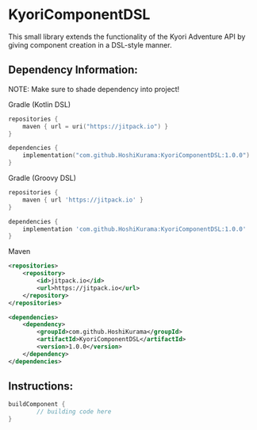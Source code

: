 # KyoriComponentDSL
This small library extends the functionality of the Kyori Adventure API by giving component creation in a DSL-style manner.

## Dependency Information:
NOTE: Make sure to shade dependency into project!

Gradle (Kotlin DSL)
```kotlin
repositories {
    maven { url = uri("https://jitpack.io") }
}

dependencies {
    implementation("com.github.HoshiKurama:KyoriComponentDSL:1.0.0")
}
```

Gradle (Groovy DSL)
```groovy
repositories {
    maven { url 'https://jitpack.io' }
}

dependencies {
    implementation 'com.github.HoshiKurama:KyoriComponentDSL:1.0.0'
}
```

Maven
```xml
<repositories>
    <repository>
        <id>jitpack.io</id>
        <url>https://jitpack.io</url>
    </repository>
</repositories>

<dependencies>
    <dependency>
        <groupId>com.github.HoshiKurama</groupId>
        <artifactId>KyoriComponentDSL</artifactId>
        <version>1.0.0</version>
    </dependency>
</dependencies>
```
## Instructions:
```kotlin
buildComponent {
        // building code here
}
